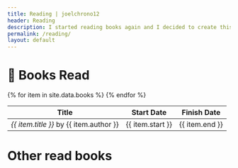 ```yaml
---
title: Reading | joelchrono12
header: Reading
description: I started reading books again and I decided to create this section to keep track of the ones I've read so far.
permalink: /reading/
layout: default
---
```

# 👤 Books Read

<table>
  <thead>
    <tr>
      <th>Title</th>
      <th>Start Date</th>
      <th>Finish Date</th>
    </tr>
  </thead>
  <tbody>
{% for item in site.data.books %}
    <tr>
      <td><i>{{ item.title }}</i> by {{ item.author }}</td>
      <td>{{ item.start }}</td>
      <td>{{ item.end }}</td>
    </tr>
{% endfor %}
  </tbody>
</table>

# Other read books
